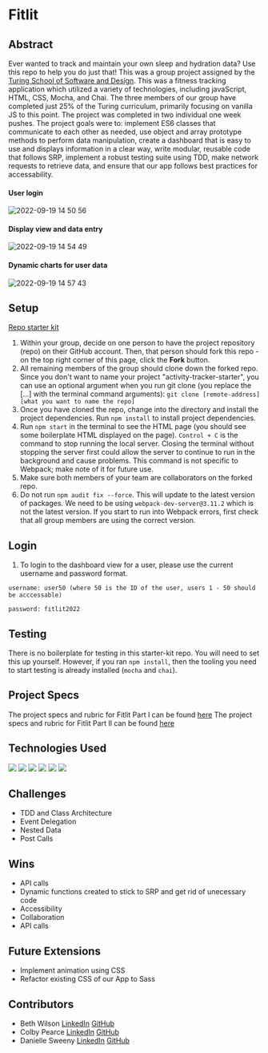 # Fitlit

## Abstract
Ever wanted to track and maintain your own sleep and hydration data? Use this repo to help you do just that! This was a group project assigned by the [Turing School of Software and Design](https://turing.edu/). This was a fitness tracking application which utilized a variety of technologies, including javaScript, HTML, CSS, Mocha, and Chai. The three members of our group have completed just 25% of the Turing curriculum, primarily focusing on vanilla JS to this point. The project was completed in two individual one week pushes. The project goals were to: implement ES6 classes that communicate to each other as needed, use object and array prototype methods to perform data manipulation, create a dashboard that is easy to use and displays information in a clear way, write modular, reusable code that follows SRP, implement a robust testing suite using TDD, make network requests to retrieve data, and ensure that our app follows best practices for accessability. 
#### User login
![2022-09-19 14 50 56](https://user-images.githubusercontent.com/101376200/191114630-60e0c6a7-acce-447c-a66a-1058de24f9f7.gif)
#### Display view and data entry
![2022-09-19 14 54 49](https://user-images.githubusercontent.com/101376200/191114803-8e2340e5-a155-4bd2-8711-f7c47c8fb35c.gif)
#### Dynamic charts for user data 
![2022-09-19 14 57 43](https://user-images.githubusercontent.com/101376200/191115357-f894d88a-ceac-4bd7-8b27-a12e0d5892fe.gif)

## Setup

[Repo starter kit](https://github.com/turingschool-examples/fitlit-starter-kit)

1. Within your group, decide on one person to have the project repository (repo) on their GitHub account. Then, that person should fork this repo - on the top right corner of this page, click the **Fork** button.
1. All remaining members of the group should clone down the forked repo. Since you don't want to name your project "activity-tracker-starter", you can use an optional argument when you run git clone (you replace the [...] with the terminal command arguments): `git clone [remote-address] [what you want to name the repo]`
1. Once you have cloned the repo, change into the directory and install the project dependencies. Run `npm install` to install project dependencies.
1. Run `npm start` in the terminal to see the HTML page (you should see some boilerplate HTML displayed on the page).  `Control + C` is the command to stop running the local server.  Closing the terminal without stopping the server first could allow the server to continue to run in the background and cause problems. This command is not specific to Webpack; make note of it for future use.   
1. Make sure both members of your team are collaborators on the forked repo.  
1. Do not run `npm audit fix --force`.  This will update to the latest version of packages.  We need to be using `webpack-dev-server@3.11.2` which is not the latest version.  If you start to run into Webpack errors, first check that all group members are using the correct version.  

## Login
1. To login to the dashboard view for a user, please use the current username and password format.

`username: user50 (where 50 is the ID of the user, users 1 - 50 should be acccessable)`

`password: fitlit2022`

## Testing

There is no boilerplate for testing in this starter-kit repo. You will need to set this up yourself. However, if you ran `npm install`, then the tooling you need to start testing is already installed (`mocha` and `chai`).

## Project Specs
The project specs and rubric for Fitlit Part I can be found [here](https://frontend.turing.edu/projects/Fitlit-part-one.html)
The project specs and rubric for Fitlit Part II can be found [here](https://frontend.turing.edu/projects/Fitlit-part-two.html)

## Technologies Used
 <p>
   <img src="https://img.shields.io/badge/JavaScript-F7DF1E?style=for-the-badge&logo=javascript&logoColor=black"/>
   <img src="https://img.shields.io/badge/HTML5-E34F26?style=for-the-badge&logo=html5&logoColor=white"/>
   <img src="https://img.shields.io/badge/CSS3-1572B6?style=for-the-badge&logo=css3&logoColor=white"/>
   <img src="https://img.shields.io/badge/Mocha-8D6748?style=for-the-badge&logo=Mocha&logoColor=white"/>
   <img src="https://img.shields.io/badge/Chai-A30701?style=for-the-badge&logo=chai&logoColor=white"/>
   <img src="https://img.shields.io/badge/npm-CB3837?style=for-the-badge&logo=npm&logoColor=white"/>
 </p>
 
 ## Challenges
- TDD and Class Architecture
- Event Delegation
- Nested Data
- Post Calls

## Wins
- API calls
- Dynamic functions created to stick to SRP and get rid of unecessary code
- Accessibility
- Collaboration
- API calls

## Future Extensions
- Implement animation using CSS
- Refactor existing CSS of our App to Sass

## Contributors
- Beth Wilson [LinkedIn](https://www.linkedin.com/in/beth-wilson-92594284/) [GitHub](https://github.com/BethWProjects)
- Colby Pearce [LinkedIn](https://www.linkedin.com/in/colby-pearce1/) [GitHub](https://github.com/Crpearce)
- Danielle Sweeny [LinkedIn](https://www.linkedin.com/in/danielle-sweeny-75b50b84/) [GitHub](https://github.com/dsweeny1)

